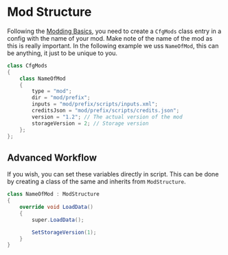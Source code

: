 # Mod Structure

Following the [Modding Basics](https://community.bistudio.com/wiki/DayZ:Modding_Basics), you need to create a `CfgMods` class entry in a config with the name of your mod. Make note of the name of the mod as this is really important. In the following example we uss `NameOfMod`, this can be anything, it just to be unique to you. 

```csharp
class CfgMods
{
	class NameOfMod
	{
		type = "mod";
		dir = "mod/prefix";
		inputs = "mod/prefix/scripts/inputs.xml";
		creditsJson = "mod/prefix/scripts/credits.json";
		version = "1.2"; // The actual version of the mod
		storageVersion = 2; // Storage version
	};
};
```

## Advanced Workflow

If you wish, you can set these variables directly in script. This can be done by creating a class of the same and inherits from `ModStructure`.

```csharp
class NameOfMod : ModStructure
{
	override void LoadData()
	{
		super.LoadData();

		SetStorageVersion(1);
	}
}
```
